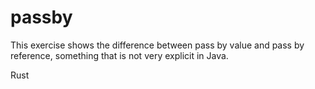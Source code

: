 # passby
This exercise shows the difference between pass by value and pass by reference, something that is not very explicit in Java.

Rust 
